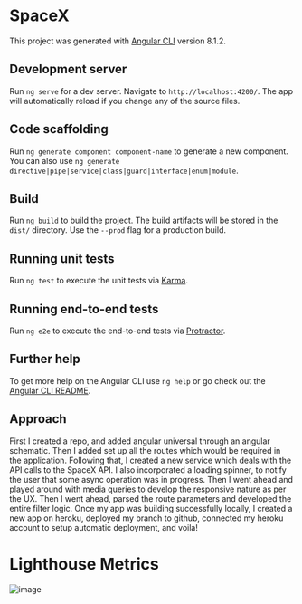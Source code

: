 # SpaceX

This project was generated with [Angular CLI](https://github.com/angular/angular-cli) version 8.1.2.

## Development server

Run `ng serve` for a dev server. Navigate to `http://localhost:4200/`. The app will automatically reload if you change any of the source files.

## Code scaffolding

Run `ng generate component component-name` to generate a new component. You can also use `ng generate directive|pipe|service|class|guard|interface|enum|module`.

## Build

Run `ng build` to build the project. The build artifacts will be stored in the `dist/` directory. Use the `--prod` flag for a production build.

## Running unit tests

Run `ng test` to execute the unit tests via [Karma](https://karma-runner.github.io).

## Running end-to-end tests

Run `ng e2e` to execute the end-to-end tests via [Protractor](http://www.protractortest.org/).

## Further help

To get more help on the Angular CLI use `ng help` or go check out the [Angular CLI README](https://github.com/angular/angular-cli/blob/master/README.md).

## Approach

First I created a repo, and added angular universal through an angular schematic. Then I added set up all the routes which would be required in the application. Following that, I created a new service which deals with the API calls to the SpaceX API. I also incorporated a loading spinner, to notify the user that some async operation was in progress. Then I went ahead and played around with media queries to develop the responsive nature as per the UX. Then I went ahead, parsed the route parameters and developed the entire filter logic.
Once my app was building successfully locally, I created a new app on heroku, deployed my branch to github, connected my heroku account to setup automatic deployment, and voila!

# Lighthouse Metrics

![image](https://user-images.githubusercontent.com/66873556/99577761-ceee7500-2a01-11eb-9d41-681e4a160520.png)
